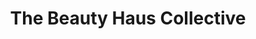 ---
title: "The Beauty Haus Collective"
url: /north-tonawanda/the-beauty-haus-collective/
shop: hairdresser
---